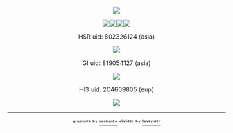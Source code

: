 <div align="center">

![](https://64.media.tumblr.com/fc0c4befc90d68ceead0400d7832fbed/0c7bea787b84601f-b4/s400x600/7c0c28648038d4b365bb39ed2b48b9cc3304916d.pnj)

![](https://64.media.tumblr.com/96808cea02c8e8316a572aa35db44cc9/6b6e3104e25af726-96/s100x200/349660af340ccad231eb0e2bcecc421a968d8e64.pnj)![](https://64.media.tumblr.com/96808cea02c8e8316a572aa35db44cc9/6b6e3104e25af726-96/s100x200/349660af340ccad231eb0e2bcecc421a968d8e64.pnj)![](https://64.media.tumblr.com/96808cea02c8e8316a572aa35db44cc9/6b6e3104e25af726-96/s100x200/349660af340ccad231eb0e2bcecc421a968d8e64.pnj)![](https://64.media.tumblr.com/96808cea02c8e8316a572aa35db44cc9/6b6e3104e25af726-96/s100x200/349660af340ccad231eb0e2bcecc421a968d8e64.pnj)

HSR uid: 802326124  (asia)

![](https://64.media.tumblr.com/1f5011236446fdf806c6977e4f9e3840/0c7bea787b84601f-c4/s100x200/9cec8e34410f54b960d5ba8ac714e888592670b3.pnj)

GI uid: 819054127  (asia)

![](https://64.media.tumblr.com/16506bfbd894906d13cea972ddbfd01a/0c7bea787b84601f-85/s100x200/1dbbcf1e8a72e185c5563611e8b89898d5b3ee17.pnj)

HI3 uid: 204609805  (eup)

![](https://64.media.tumblr.com/9edf7c050df74f3f49fe9b6a16149d7c/0c7bea787b84601f-0c/s100x200/d7fccf1854048fe321a83aa2bbedd9cd6f18be98.pnj)

---
ᵍʳᵃᵖʰⁱᶜˢ ᵇʸ [ʳᵒᵒᵏᵐᵉᵒ](https://www.tumblr.com/rookmeo) ᵈⁱᵛⁱᵈᵉʳ ᵇʸ [ˡᵃᵛᵉⁿᵈᵉʳ](https://www.tumblr.com/lavendergalactic)
